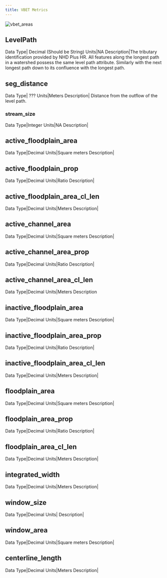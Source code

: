 ```yaml
---
title: VBET Metrics
---
```


![vbet_areas](https://docs.google.com/drawings/d/e/2PACX-1vRZt634xFFKJ-EoN9hb9T1WnV77q-tByKwtiJk-k5mr7btqr-6R0Xzaq0tKG1EGIdv351kQgegcWlvc/pub?w=1040&h=714)

## LevelPath

Data Type| Decimal (Should be String)
Units|NA
Description|The tributary identification provided by NHD Plus HR. All features along the longest path in a watershed possess the same level path attribute. Similarly with the next longest path down to its confluence with the longest path.

## seg_distance

Data Type| ???
Units|Meters
Description| Distance from the outflow of the level path.

### stream_size

Data Type|Integer
Units|NA
Description|

## active_floodplain_area

Data Type|Decimal
Units|Square meters
Description|

## active_floodplain_prop

Data Type|Decimal
Units|Ratio
Description|

## active_floodplain_area_cl_len

Data Type|Decimal
Units|Meters
Description|

## active_channel_area

Data Type|Decimal
Units|Square meters
Description|

## active_channel_area_prop

Data Type|Decimal
Units|Ratio
Description|

## active_channel_area_cl_len

Data Type|Decimal
Units|Meters
Description

## inactive_floodplain_area

Data Type|Decimal
Units|Square meters
Description|

## inactive_floodplain_area_prop

Data Type|Decimal
Units|Ratio
Description|

## inactive_floodplain_area_cl_len

Data Type|Decimal
Units|Meters
Description|

## floodplain_area

Data Type|Decimal
Units|Square meters
Description|

## floodplain_area_prop

Data Type|Decimal
Units|Ratio
Description|

## floodplain_area_cl_len

Data Type|Decimal
Units|Meters
Description|

## integrated_width

Data Type|Decimal
Units|Meters
Description|

## window_size

Data Type|Decimal
Units|
Description|

## window_area

Data Type|Decimal
Units|Square meters
Description|

## centerline_length

Data Type|Decimal
Units|Meters
Description|
